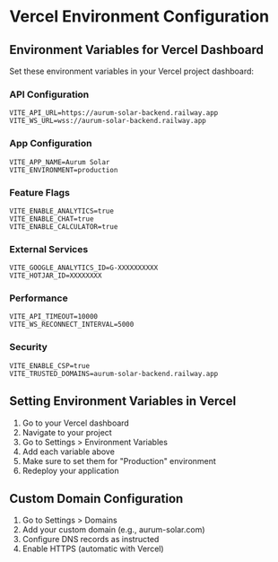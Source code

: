 # Vercel Environment Configuration

## Environment Variables for Vercel Dashboard

Set these environment variables in your Vercel project dashboard:

### API Configuration
```
VITE_API_URL=https://aurum-solar-backend.railway.app
VITE_WS_URL=wss://aurum-solar-backend.railway.app
```

### App Configuration
```
VITE_APP_NAME=Aurum Solar
VITE_ENVIRONMENT=production
```

### Feature Flags
```
VITE_ENABLE_ANALYTICS=true
VITE_ENABLE_CHAT=true
VITE_ENABLE_CALCULATOR=true
```

### External Services
```
VITE_GOOGLE_ANALYTICS_ID=G-XXXXXXXXXX
VITE_HOTJAR_ID=XXXXXXXX
```

### Performance
```
VITE_API_TIMEOUT=10000
VITE_WS_RECONNECT_INTERVAL=5000
```

### Security
```
VITE_ENABLE_CSP=true
VITE_TRUSTED_DOMAINS=aurum-solar-backend.railway.app
```

## Setting Environment Variables in Vercel

1. Go to your Vercel dashboard
2. Navigate to your project
3. Go to Settings > Environment Variables
4. Add each variable above
5. Make sure to set them for "Production" environment
6. Redeploy your application

## Custom Domain Configuration

1. Go to Settings > Domains
2. Add your custom domain (e.g., aurum-solar.com)
3. Configure DNS records as instructed
4. Enable HTTPS (automatic with Vercel)
